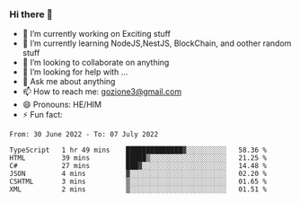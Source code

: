 ### Hi there 👋

<!--
**charlieScript/charlieScript** is a ✨ _special_ ✨ repository because its `README.md` (this file) appears on your GitHub profile.

Here are some ideas to get you started: -->

- 🔭 I’m currently working on Exciting stuff
- 🌱 I’m currently learning NodeJS,NestJS, BlockChain, and oother random stuff
- 👯 I’m looking to collaborate on anything
- 🤔 I’m looking for help with ...
- 💬 Ask me about anything
- 📫 How to reach me: gozione3@gmail.com
- 😄 Pronouns: HE/HIM
- ⚡ Fun fact: 
<!--START_SECTION:waka-->

```text
From: 30 June 2022 - To: 07 July 2022

TypeScript   1 hr 49 mins    ██████████████▓░░░░░░░░░░   58.36 %
HTML         39 mins         █████▒░░░░░░░░░░░░░░░░░░░   21.25 %
C#           27 mins         ███▓░░░░░░░░░░░░░░░░░░░░░   14.48 %
JSON         4 mins          ▓░░░░░░░░░░░░░░░░░░░░░░░░   02.20 %
CSHTML       3 mins          ▒░░░░░░░░░░░░░░░░░░░░░░░░   01.65 %
XML          2 mins          ▒░░░░░░░░░░░░░░░░░░░░░░░░   01.51 %
```

<!--END_SECTION:waka-->
